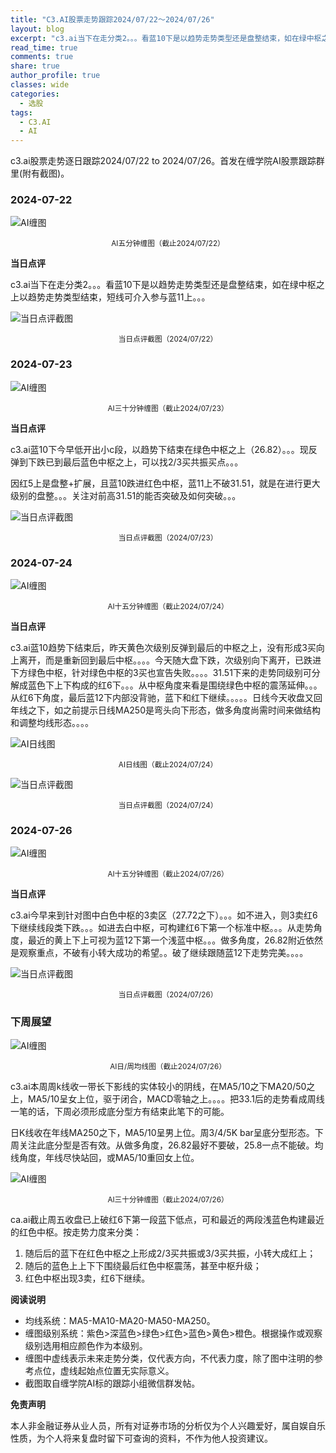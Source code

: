 ```yaml
---
title: "C3.AI股票走势跟踪2024/07/22～2024/07/26"
layout: blog
excerpt: "c3.ai当下在走分类2。。。看蓝10下是以趋势走势类型还是盘整结束，如在绿中枢之上以趋势走势类型结束，短线可介入参与蓝11上。"
read_time: true
comments: true
share: true
author_profile: true
classes: wide
categories:
  - 选股
tags:
  - C3.AI
  - AI
---
```


c3.ai股票走势逐日跟踪2024/07/22 to 2024/07/26。首发在缠学院AI股票跟踪群里(附有截图)。

### 2024-07-22

![AI缠图](https://file.olim.in/img/2024/AI-20240722-m-c.png)
<small><center>AI五分钟缠图（截止2024/07/22）</center></small>

**当日点评**

c3.ai当下在走分类2。。。看蓝10下是以趋势走势类型还是盘整结束，如在绿中枢之上以趋势走势类型结束，短线可介入参与蓝11上。。。

![当日点评截图](https://file.olim.in/img/2024/AI-20240722-comments-1.png)
<small><center>当日点评截图（2024/07/22）</center></small>

### 2024-07-23

![AI缠图](https://file.olim.in/img/2024/AI-20240723-m-c.png)
<small><center>AI三十分钟缠图（截止2024/07/23）</center></small>

**当日点评**

c3.ai蓝10下今早低开出小c段，以趋势下结束在绿色中枢之上（26.82）。。。现反弹到下跌已到最后蓝色中枢之上，可以找2/3买共振买点。。。

因红5上是盘整+扩展，且蓝10跌进红色中枢，蓝11上不破31.51，就是在进行更大级别的盘整。。。关注对前高31.51的能否突破及如何突破。。。

![当日点评截图](https://file.olim.in/img/2024/AI-20240723-comments-1.png)
<small><center>当日点评截图（2024/07/23）</center></small>

### 2024-07-24

![AI缠图](https://file.olim.in/img/2024/AI-20240724-m-c.png)
<small><center>AI十五分钟缠图（截止2024/07/24）</center></small>

**当日点评**

c3.ai蓝10趋势下结束后，昨天黄色次级别反弹到最后的中枢之上，没有形成3买向上离开，而是重新回到最后中枢。。。。今天随大盘下跌，次级别向下离开，已跌进下方绿色中枢，针对绿色中枢的3买也宣告失败。。。。31.51下来的走势同级别可分解成蓝色下上下构成的红6下。。。从中枢角度来看是围绕绿色中枢的震荡延伸。。。从红6下角度，最后蓝12下内部没背驰，蓝下和红下继续。。。。。日线今天收盘又回年线之下，如之前提示日线MA250是弯头向下形态，做多角度尚需时间来做结构和调整均线形态。。。。

![AI日线图](https://file.olim.in/img/2024/AI-20240724-d-jun.png)
<small><center>AI日线图（截止2024/07/24）</center></small>

![当日点评截图](https://file.olim.in/img/2024/AI-20240724-comments-1.png)
<small><center>当日点评截图（2024/07/24）</center></small>

### 2024-07-26

![AI缠图](https://file.olim.in/img/2024/AI-20240726-m15-c.png)
<small><center>AI十五分钟缠图（截止2024/07/26）</center></small>

**当日点评**

c3.ai今早来到针对图中白色中枢的3卖区（27.72之下）。。。如不进入，则3卖红6下继续线段类下跌。。。如进去白中枢，可构建红6下第一个标准中枢。。。从走势角度，最近的黄上下上可视为蓝12下第一个浅蓝中枢。。。做多角度，26.82附近依然是观察重点，不破有小转大成功的希望。。破了继续跟随蓝12下走势完美。。。。

![当日点评截图](https://file.olim.in/img/2024/AI-20240726-comments-1.png)
<small><center>当日点评截图（2024/07/26）</center></small>

### 下周展望
![AI缠图](https://file.olim.in/img/2024/AI-20240726-Jun.jpg)
<small><center>AI日/周均线图（截止2024/07/26）</center></small>

c3.ai本周周k线收一带长下影线的实体较小的阴线，在MA5/10之下MA20/50之上，MA5/10呈女上位，驱于闭合，MACD零轴之上。。。。把33.1后的走势看成周线一笔的话，下周必须形成底分型方有结束此笔下的可能。

日K线收在年线MA250之下，MA5/10呈男上位。周3/4/5K bar呈底分型形态。下周关注此底分型是否有效。从做多角度，26.82最好不要破，25.8一点不能破。均线角度，年线尽快站回，或MA5/10重回女上位。

![AI缠图](https://file.olim.in/img/2024/AI-20240726-m30-c.png)
<small><center>AI三十分钟缠图（截止2024/07/26）</center></small>

ca.ai截止周五收盘已上破红6下第一段蓝下低点，可和最近的两段浅蓝色构建最近的红色中枢。按走势力度来分类：
1.  随后后的蓝下在红色中枢之上形成2/3买共振或3/3买共振，小转大成红上；
2.  随后的蓝色上上下下围绕最后红色中枢震荡，甚至中枢升级；
3.  红色中枢出现3卖，红6下继续。

**阅读说明**

* 均线系统：MA5-MA10-MA20-MA50-MA250。
* 缠图级别系统：紫色>深蓝色>绿色>红色>蓝色>黄色>橙色。根据操作或观察级别选用相应颜色作为本级别。
* 缠图中虚线表示未来走势分类，仅代表方向，不代表力度，除了图中注明的参考点位，虚线起始点位置无实际意义。
* 截图取自缠学院AI标的跟踪小组微信群发帖。

**免责声明** 

本人非金融证券从业人员，所有对证券市场的分析仅为个人兴趣爱好，属自娱自乐性质，为个人将来复盘时留下可查询的资料，不作为他人投资建议。

